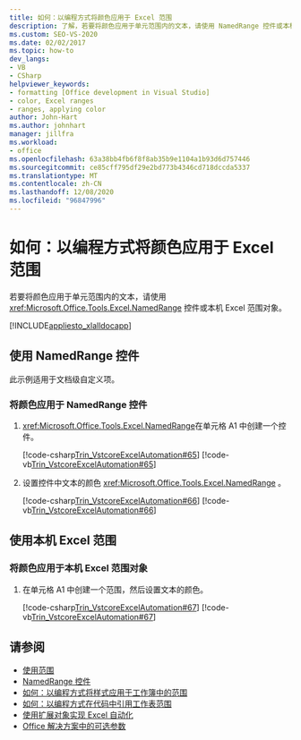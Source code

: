 ```yaml
---
title: 如何：以编程方式将颜色应用于 Excel 范围
description: 了解，若要将颜色应用于单元范围内的文本，请使用 NamedRange 控件或本机 Excel 范围对象。
ms.custom: SEO-VS-2020
ms.date: 02/02/2017
ms.topic: how-to
dev_langs:
- VB
- CSharp
helpviewer_keywords:
- formatting [Office development in Visual Studio]
- color, Excel ranges
- ranges, applying color
author: John-Hart
ms.author: johnhart
manager: jillfra
ms.workload:
- office
ms.openlocfilehash: 63a38bb4fb6f8f8ab35b9e1104a1b93d6d757446
ms.sourcegitcommit: ce85cff795df29e2bd773b4346cd718dccda5337
ms.translationtype: MT
ms.contentlocale: zh-CN
ms.lasthandoff: 12/08/2020
ms.locfileid: "96847996"
---
```

# <a name="how-to-programmatically-apply-color-to-excel-ranges"></a>如何：以编程方式将颜色应用于 Excel 范围
  若要将颜色应用于单元范围内的文本，请使用 <xref:Microsoft.Office.Tools.Excel.NamedRange> 控件或本机 Excel 范围对象。

 [!INCLUDE[appliesto_xlalldocapp](../vsto/includes/appliesto-xlalldocapp-md.md)]

## <a name="use-a-namedrange-control"></a>使用 NamedRange 控件
 此示例适用于文档级自定义项。

### <a name="to-apply-color-to-a-namedrange-control"></a>将颜色应用于 NamedRange 控件

1. <xref:Microsoft.Office.Tools.Excel.NamedRange>在单元格 A1 中创建一个控件。

     [!code-csharp[Trin_VstcoreExcelAutomation#65](../vsto/codesnippet/CSharp/Trin_VstcoreExcelAutomationCS/Sheet1.cs#65)]
     [!code-vb[Trin_VstcoreExcelAutomation#65](../vsto/codesnippet/VisualBasic/Trin_VstcoreExcelAutomation/Sheet1.vb#65)]

2. 设置控件中文本的颜色 <xref:Microsoft.Office.Tools.Excel.NamedRange> 。

     [!code-csharp[Trin_VstcoreExcelAutomation#66](../vsto/codesnippet/CSharp/Trin_VstcoreExcelAutomationCS/Sheet1.cs#66)]
     [!code-vb[Trin_VstcoreExcelAutomation#66](../vsto/codesnippet/VisualBasic/Trin_VstcoreExcelAutomation/Sheet1.vb#66)]

## <a name="use-native-excel-ranges"></a>使用本机 Excel 范围

### <a name="to-apply-color-to-a-native-excel-range-object"></a>将颜色应用于本机 Excel 范围对象

1. 在单元格 A1 中创建一个范围，然后设置文本的颜色。

     [!code-csharp[Trin_VstcoreExcelAutomation#67](../vsto/codesnippet/CSharp/Trin_VstcoreExcelAutomationCS/Sheet1.cs#67)]
     [!code-vb[Trin_VstcoreExcelAutomation#67](../vsto/codesnippet/VisualBasic/Trin_VstcoreExcelAutomation/Sheet1.vb#67)]

## <a name="see-also"></a>请参阅
- [使用范围](../vsto/working-with-ranges.md)
- [NamedRange 控件](../vsto/namedrange-control.md)
- [如何：以编程方式将样式应用于工作簿中的范围](../vsto/how-to-programmatically-apply-styles-to-ranges-in-workbooks.md)
- [如何：以编程方式在代码中引用工作表范围](../vsto/how-to-programmatically-refer-to-worksheet-ranges-in-code.md)
- [使用扩展对象实现 Excel 自动化](../vsto/automating-excel-by-using-extended-objects.md)
- [Office 解决方案中的可选参数](../vsto/optional-parameters-in-office-solutions.md)
